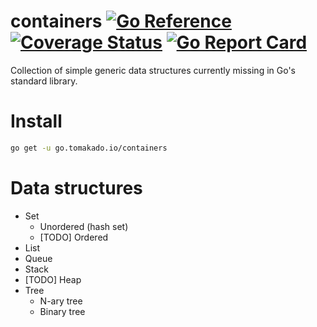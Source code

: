 # containers [![Go Reference](https://pkg.go.dev/badge/go.tomakado.io/containers.svg)](https://pkg.go.dev/go.tomakado.io/containers) [![Coverage Status](https://coveralls.io/repos/github/tomakado/containers/badge.svg?branch=master)](https://coveralls.io/github/tomakado/containers?branch=master) [![Go Report Card](https://goreportcard.com/badge/go.tomakado.io/containers)](https://goreportcard.com/report/go.tomakado.io/containers)

Collection of simple generic data structures currently missing in Go's standard library.

# Install

```bash
go get -u go.tomakado.io/containers
```

# Data structures

* Set 
	* Unordered (hash set)
	* [TODO] Ordered
* List 
* Queue 
* Stack
* [TODO] Heap
* Tree
	* N-ary tree
	* Binary tree
